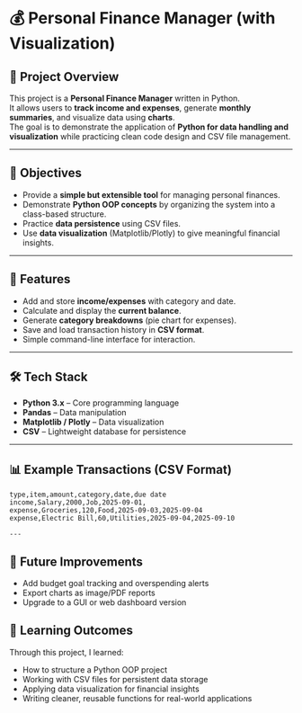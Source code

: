 # 💰 Personal Finance Manager (with Visualization)

## 📖 Project Overview
This project is a **Personal Finance Manager** written in Python.  
It allows users to **track income and expenses**, generate **monthly summaries**, and visualize data using **charts**.  
The goal is to demonstrate the application of **Python for data handling and visualization** while practicing clean code design and CSV file management.  

---

## 🎯 Objectives
- Provide a **simple but extensible tool** for managing personal finances.  
- Demonstrate **Python OOP concepts** by organizing the system into a class-based structure.  
- Practice **data persistence** using CSV files.  
- Use **data visualization** (Matplotlib/Plotly) to give meaningful financial insights.  

---

## 🚀 Features
- Add and store **income/expenses** with category and date.  
- Calculate and display the **current balance**.  
- Generate **category breakdowns** (pie chart for expenses).  
- Save and load transaction history in **CSV format**.  
- Simple command-line interface for interaction.  

---

## 🛠️ Tech Stack
- **Python 3.x** – Core programming language  
- **Pandas** – Data manipulation  
- **Matplotlib / Plotly** – Data visualization  
- **CSV** – Lightweight database for persistence  

---

## 📊 Example Transactions (CSV Format)
```csv
type,item,amount,category,date,due date
income,Salary,2000,Job,2025-09-01,
expense,Groceries,120,Food,2025-09-03,2025-09-04
expense,Electric Bill,60,Utilities,2025-09-04,2025-09-10

---
```
## 🔮 Future Improvements
- Add budget goal tracking and overspending alerts
- Export charts as image/PDF reports
- Upgrade to a GUI or web dashboard version

## 📌 Learning Outcomes
Through this project, I learned:
- How to structure a Python OOP project
- Working with CSV files for persistent data storage
- Applying data visualization for financial insights
- Writing cleaner, reusable functions for real-world applications
